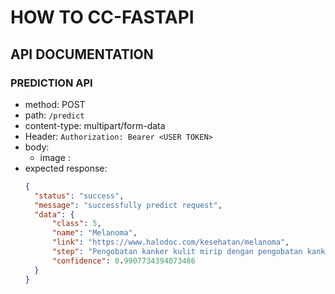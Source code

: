 # HOW TO CC-FASTAPI
## API DOCUMENTATION

### PREDICTION API

- method: POST
- path: `/predict`
- content-type: multipart/form-data
- Header: `Authorization: Bearer <USER TOKEN>`
- body:
    - image : <image file>
- expected response:
  ```json
  {
    "status": "success",
    "message": "successfully predict request",
    "data": {
        "class": 5,
        "name": "Melanoma",
        "link": "https://www.halodoc.com/kesehatan/melanoma",
        "step": "Pengobatan kanker kulit mirip dengan pengobatan kanker lainnya...",
        "confidence": 0.9907734394073486
    }
  }
  ```
